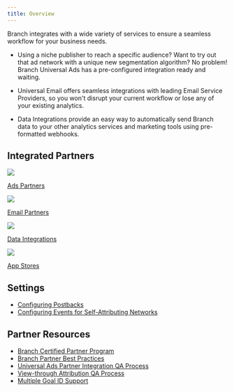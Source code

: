 ```yaml
---
title: Overview
---
```

Branch integrates with a wide variety of services to ensure a seamless workflow for your business needs.

  - Using a niche publisher to reach a specific audience? Want to try out that ad network with a unique new segmentation algorithm? No problem! Branch Universal Ads has a pre-configured integration ready and waiting.

  - Universal Email offers seamless integrations with leading Email Service Providers, so you won't disrupt your current workflow or lose any of your existing analytics.

  - Data Integrations provide an easy way to automatically send Branch data to your other analytics services and marketing tools using pre-formatted webhooks.

## Integrated Partners
<div class="nav-wrap flex-wrap">
  <a href="/deep-linked-ads/ad-networks-list/">
    <img src="../../../_assets/img/pages/channels/paid-ads.png" />
    <p>Ads Partners</p>
  </a>
  <a href="/emails/email-partners-list/">
    <img src="../../../_assets/img/pages/channels/email.png" />
    <p>Email Partners</p>
  </a>
  <a href="/integrations/data-integrations-list/">
    <img src="../../../_assets/img/pages/main-page/feeds-dot.png" />
    <p>Data Integrations</p>
  </a>
  <a href="/app-stores/app-stores-list/">
    <img src="../../../_assets/img/pages/channels/app-store.png" />
    <p>App Stores</p>
  </a>
</div>

## Settings

- [Configuring Postbacks](/partner-management/configuring-postbacks)
- [Configuring Events for Self-Attributing Networks](/partner-management/configuring-events-for-self-attributing-networks)

## Partner Resources

- [Branch Certified Partner Program](/partner-management/branch-certified-partner-program)
- [Branch Partner Best Practices](/partner-management/branch-partner-best-practices)
- [Universal Ads Partner Integration QA Process](/deep-linked-ads/universal-ads-partner-integration-qa-process)
- [View-through Attribution QA Process](/partner-management/view-through-attribution-qa-process)
- [Multiple Goal ID Support](/partner-management/multiple-goal-id-support)
